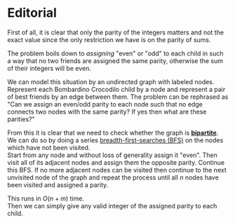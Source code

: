# Editorial
First of all, it is clear that only the parity of the integers matters and not the exact value since the only restriction we have is on the parity of sums.

The problem boils down to *assigning* "even" or "odd" to each child in such a way that no two friends are assigned the same parity, otherwise the sum of their integers will be even.

We can model this situation by an undirected graph with labeled nodes. Represent each Bombardino Crocodilo child by a node and represent a pair of best friends by an edge between them. The problem can be rephrased as "Can we assign an even/odd parity to each node such that no edge connects two nodes with the same parity? If yes then what are these parities?"

From this it is clear that we need to check whether the graph is **[bipartite](https://en.wikipedia.org/wiki/Bipartite_graph)**. We can do so by doing a series [breadth-first-searches (BFS)](https://cp-algorithms.com/graph/breadth-first-search.html) on the nodes which have not been visited.  
Start from any node and without loss of generality assign it "even". Then visit all of its adjacent nodes and assign them the opposite parity. Continue this BFS. If no more adjacent nodes can be visited then continue to the next unvisited node of the graph and repeat the process until all $n$ nodes have been visited and assigned a parity.

This runs in $O(n + m)$ time.  
Then we can simply give any valid integer of the assigned parity to each child.
